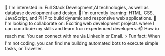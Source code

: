 👀 I'm interested in: Full Stack Development,AI technologies, as well as database development and design.
🌱 I'm currently learning: HTML, CSS, JavaScript, and PHP to build dynamic and responsive web applications.
💞️ I'm looking to collaborate on: Exciting web development projects where I can contribute my skills and learn from experienced developers.
📫 How to reach me: You can connect with me via LinkedIn or Email.
⚡ Fun fact: When I'm not coding, you can find me building automated bots to execute simple tasks, or Traveller.


<!---
menushaperera/menushaperera is a ✨ special ✨ repository because its `README.md` (this file) appears on your GitHub profile.
You can click the Preview link to take a look at your changes.
--->
